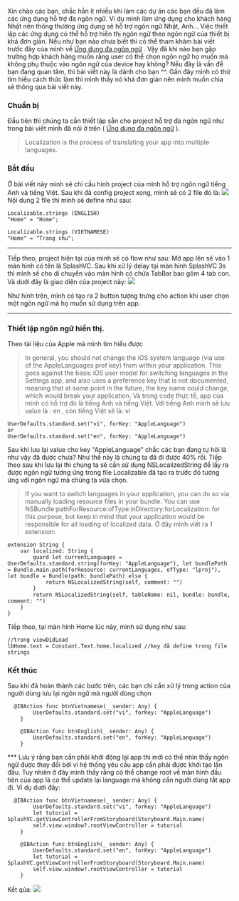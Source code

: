 Xin chào các bạn, chắc hẳn ít nhiều khi làm các dự án các bạn đều đã làm các ứng dụng hỗ trợ đa ngôn ngữ. Ví dụ mình làm ứng dụng cho khách hàng Nhật nên thông thường ứng dụng sẽ hỗ trợ ngôn ngữ Nhật, Anh... Việc thiết lập các ứng dụng có thể hỗ trợ hiển thị ngôn ngữ theo ngôn ngữ của thiết bị khá đơn giản. Nếu như bạn nào chưa biết thì có thể tham khảm bài viết trước đây của mình về [Ứng dụng đa ngôn ngữ](https://viblo.asia/p/ung-dung-da-ngon-ngu-07LKXNmDlV4) . 
Vậy đã khi nào bạn gặp trường hợp khách hàng muốn rằng user có thể chọn ngôn ngữ họ muốn mà không phụ thuộc vào ngôn ngữ của device hay không? Nếu đây là vấn đề bạn đang quan tâm, thì bài viết này là dành cho bạn ^^.
Gần đây mình có thử tìm hiểu cách thức làm thì mình thấy nó khá đơn giản nên mình muốn chia sẻ thông qua bài viết này.
### Chuẩn bị
Đầu tiên thì chúng ta cần thiết lập sẵn cho project hỗ trợ đa ngôn ngữ như trong bài viết mình đã nói ở trên ( [Ứng dụng đa ngôn ngữ](https://viblo.asia/p/ung-dung-da-ngon-ngu-07LKXNmDlV4) ).
> Localization is the process of translating your app into multiple languages.
### Bắt đầu
Ở bài viết này mình sẽ chỉ cấu hình project của mình hỗ trợ ngôn ngữ tiếng Anh và tiếng Việt. Sau khi đã config project xong, mình sẽ có 2 file đó là:
![](https://images.viblo.asia/0a4ad77b-5a58-475c-9559-e9b67e587c35.png)
Nội dung 2 file thì mình sẽ define như sau:
```
Localizable.strings (ENGLISH)
"Home" = "Home";
```
```
Localizable.strings (VIETNAMESE)
"Home" = "Trang chu";
```
----
Tiếp theo, project hiện tại của mình sẽ có flow như sau: Mở app lên sẽ vào 1 màn hình có tên là SplashVC. Sau khi xử lý delay tại màn hình SplashVC 3s thì mình sẽ cho di chuyển vào màn hình có chứa TabBar bao gôm 4 tab con. Và dưới đây là giao diện của project này:
![](https://images.viblo.asia/984101fe-6b3f-48e8-9795-3b0522603769.png)

Như hình trên, mình có tạo ra 2 button tượng trưng cho action khi user chọn một ngôn ngữ mà họ muốn sử dụng trên app.

----
### Thiết lập ngôn ngữ hiển thị.
Theo tài liệu của Apple mà mình tìm hiểu được
> In general, you should not change the iOS system language (via use of the AppleLanguages pref key) from within your application. This goes against the basic iOS user model for switching languages in the Settings app, and also uses a preference key that is not documented, meaning that at some point in the future, the key name could change, which would break your application.
Và trong code thực tế, app của mình có hỗ trợ đó là tiếng Anh và tiếng Việt. Với tiếng Anh mình sẽ lưu value là : en , còn tiếng Việt sẽ là: vi
```
UserDefaults.standard.set("vi", forKey: "AppleLanguage")
or
UserDefaults.standard.set("en", forKey: "AppleLanguage")
```
Sau khi lưu lại value cho key "AppleLanguage" chắc các bạn đang tự hỏi là như vậy đã được chưa? Như thế này là chúng ta đã đi được 40% rồi.
Tiếp theo sau khi lưu lại thì chúng ta sẽ cần sử dụng NSLocalizedString để lấy ra được ngôn ngữ tương ứng trong file Localizable đã tạo ra trước đó tương ứng với ngôn ngữ mà chúng ta vừa chọn.
> If you want to switch languages in your application, you can do so via manually loading resource files in your bundle.
> You can use NSBundle:pathForResource:ofType:inDirectory:forLocalization: for this purpose, but keep in mind that your application would be responsible for all loading of localized data.
Ở đây mình viết ra 1 extension:
```
extension String {
    var localized: String {
        guard let currentLanguages = UserDefaults.standard.string(forKey: "AppleLanguage"), let bundlePath = Bundle.main.path(forResource: currentLanguages, ofType: "lproj"), let bundle = Bundle(path: bundlePath) else {
            return NSLocalizedString(self, comment: "")
        }
        return NSLocalizedString(self, tableName: nil, bundle: bundle, comment: "")
    }
}
```
Tiếp theo, tại màn hình Home lúc này, mình sử dụng như sau:
```
//trong viewDidLoad
lbHome.text = Constant.Text.home.localized //key đã define trong file strings
```
### Kết thúc
Sau khi đã hoàn thành các bước trên, các bạn chỉ cần xử lý trong action của người dùng lưu lại ngôn ngữ mà người dùng chọn
```
  @IBAction func btnVietnamese(_ sender: Any) {
        UserDefaults.standard.set("vi", forKey: "AppleLanguage")
    }
    
    @IBAction func btnEnglish(_ sender: Any) {
        UserDefaults.standard.set("en", forKey: "AppleLanguage")
    }
```
*** Lưu ý rằng bạn cần phải khởi động lại app thì mới có thể nhìn thấy ngôn ngữ được thay đổi bởi vì hệ thống yêu cầu app cần phải được khởi tạo lần đầu. Tuy nhiên ở đây mình thấy rằng có thể change root về màn hình đầu tiên của app là có thể update lại language mà không cần người dùng tắt app đi. Ví dụ dưới đây:
```
  @IBAction func btnVietnamese(_ sender: Any) {
        UserDefaults.standard.set("vi", forKey: "AppleLanguage")
        let tutorial = SplashVC.getViewControllerFromStoryboard(Storyboard.Main.name)
        self.view.window?.rootViewController = tutorial
    }
    
    @IBAction func btnEnglish(_ sender: Any) {
        UserDefaults.standard.set("en", forKey: "AppleLanguage")
        let tutorial = SplashVC.getViewControllerFromStoryboard(Storyboard.Main.name)
        self.view.window?.rootViewController = tutorial
    }
```
Kết qủa:
![](https://images.viblo.asia/cf8d204f-45aa-48a6-9da5-d3602d65f264.gif)
